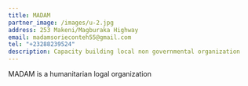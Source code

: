 ```yaml
---
title: MADAM
partner_image: /images/u-2.jpg
address: 253 Makeni/Magburaka Highway
email: madamsorieconteh55@gmail.com
tel: "+23288239524"
description: Capacity building local non governmental organization
---
```

MADAM is a humanitarian logal organization